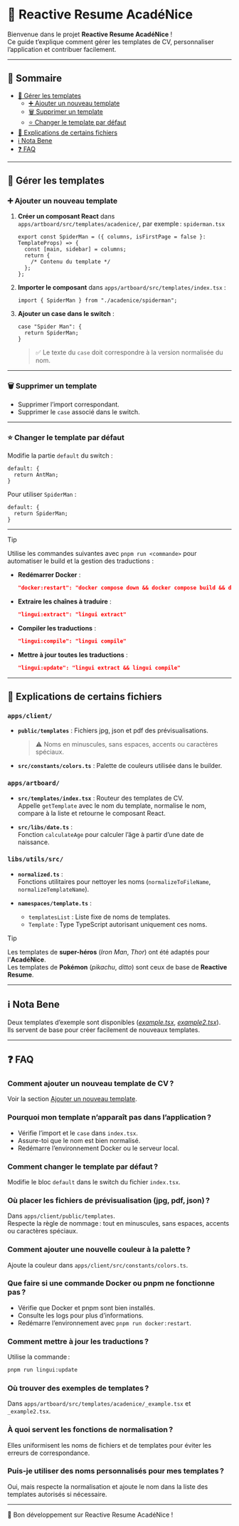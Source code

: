 # 📝 Reactive Resume AcadéNice

Bienvenue dans le projet **Reactive Resume AcadéNice** !  
Ce guide t’explique comment gérer les templates de CV, personnaliser l’application et contribuer facilement.

---

## 🚀 Sommaire


- [🎨 Gérer les templates](#-gérer-les-templates)
  - [➕ Ajouter un nouveau template](#-ajouter-un-nouveau-template)
  - [🗑️ Supprimer un template](#️-supprimer-un-template)
  - [⭐ Changer le template par défaut](#-changer-le-template-par-défaut)
- [📁 Explications de certains fichiers](#-explications-de-certains-fichiers)
- [ℹ️ Nota Bene](#ℹ️-nota-bene)
- [❓ FAQ](#-faq)

---

## 🎨 Gérer les templates

### ➕ Ajouter un nouveau template

1. **Créer un composant React** dans `apps/artboard/src/templates/acadenice/`, par exemple : `spiderman.tsx`
   ```tsx
   export const SpiderMan = ({ columns, isFirstPage = false }: TemplateProps) => {
     const [main, sidebar] = columns;
     return {
       /* Contenu du template */
     };
   };
   ```
2. **Importer le composant** dans `apps/artboard/src/templates/index.tsx` :
   ```tsx
   import { SpiderMan } from "./acadenice/spiderman";
   ```
3. **Ajouter un case dans le switch** :
   ```tsx
   case "Spider Man": {
     return SpiderMan;
   }
   ```
   > ✅ Le texte du `case` doit correspondre à la version normalisée du nom.

---

### 🗑️ Supprimer un template

- Supprimer l’import correspondant.
- Supprimer le `case` associé dans le switch.

---

### ⭐ Changer le template par défaut

Modifie la partie `default` du switch :
```tsx
default: {
  return AntMan;
}
```
Pour utiliser `SpiderMan` :
```tsx
default: {
  return SpiderMan;
}
```

---

> [!TIP]
> Utilise les commandes suivantes avec `pnpm run <commande>` pour automatiser le build et la gestion des traductions :
> 
> - **Redémarrer Docker** :
>   ```json
>   "docker:restart": "docker compose down && docker compose build && docker compose up -d"
>   ```
> - **Extraire les chaînes à traduire** :
>   ```json
>   "lingui:extract": "lingui extract"
>   ```
> - **Compiler les traductions** :
>   ```json
>   "lingui:compile": "lingui compile"
>   ```
> - **Mettre à jour toutes les traductions** :
>   ```json
>   "lingui:update": "lingui extract && lingui compile"
>   ```

---

## 📁 Explications de certains fichiers

### `apps/client/`

- **`public/templates`** : Fichiers jpg, json et pdf des prévisualisations.  
  > ⚠️ Noms en minuscules, sans espaces, accents ou caractères spéciaux.

- **`src/constants/colors.ts`** : Palette de couleurs utilisée dans le builder.

### `apps/artboard/`

- **`src/templates/index.tsx`** : Routeur des templates de CV.  
  Appelle `getTemplate` avec le nom du template, normalise le nom, compare à la liste et retourne le composant React.

- **`src/libs/date.ts`** :  
  Fonction `calculateAge` pour calculer l’âge à partir d’une date de naissance.

### `libs/utils/src/`

- **`normalized.ts`** :  
  Fonctions utilitaires pour nettoyer les noms (`normalizeToFileName`, `normalizeTemplateName`).

- **`namespaces/template.ts`** :  
  - `templatesList` : Liste fixe de noms de templates.
  - `Template` : Type TypeScript autorisant uniquement ces noms.

> [!TIP]
> Les templates de **super-héros** (_Iron Man_, _Thor_) ont été adaptés pour l'**AcadéNice**.  
> Les templates de **Pokémon** (_pikachu_, _ditto_) sont ceux de base de **Reactive Resume**.

---

## ℹ️ Nota Bene

Deux templates d’exemple sont disponibles ([_example.tsx_](apps/artboard/src/templates/acadenice/_example.tsx), [_example2.tsx_](apps/artboard/src/templates/acadenice/_example2.tsx)).  
Ils servent de base pour créer facilement de nouveaux templates.

---

## ❓ FAQ

### Comment ajouter un nouveau template de CV ?
Voir la section [Ajouter un nouveau template](#ajouter-un-nouveau-template).

### Pourquoi mon template n’apparaît pas dans l’application ?
- Vérifie l’import et le `case` dans `index.tsx`.
- Assure-toi que le nom est bien normalisé.
- Redémarre l’environnement Docker ou le serveur local.

### Comment changer le template par défaut ?
Modifie le bloc `default` dans le switch du fichier `index.tsx`.

### Où placer les fichiers de prévisualisation (jpg, pdf, json) ?
Dans `apps/client/public/templates`.  
Respecte la règle de nommage : tout en minuscules, sans espaces, accents ou caractères spéciaux.

### Comment ajouter une nouvelle couleur à la palette ?
Ajoute la couleur dans `apps/client/src/constants/colors.ts`.

### Que faire si une commande Docker ou pnpm ne fonctionne pas ?
- Vérifie que Docker et pnpm sont bien installés.
- Consulte les logs pour plus d’informations.
- Redémarre l’environnement avec `pnpm run docker:restart`.

### Comment mettre à jour les traductions ?
Utilise la commande :  
```bash
pnpm run lingui:update
```

### Où trouver des exemples de templates ?
Dans `apps/artboard/src/templates/acadenice/_example.tsx` et `_example2.tsx`.

### À quoi servent les fonctions de normalisation ?
Elles uniformisent les noms de fichiers et de templates pour éviter les erreurs de correspondance.

### Puis-je utiliser des noms personnalisés pour mes templates ?
Oui, mais respecte la normalisation et ajoute le nom dans la liste des templates autorisés si nécessaire.

---

🎉 Bon développement sur Reactive Resume AcadéNice !